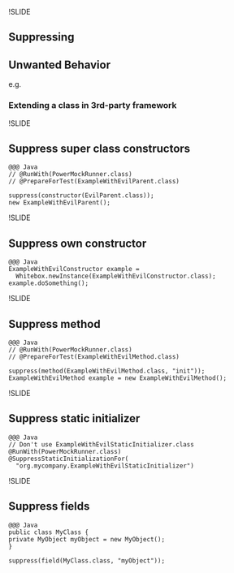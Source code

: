 !SLIDE
## Suppressing
## Unwanted Behavior
e.g.
### Extending a class in 3rd-party framework

!SLIDE
## Suppress super class constructors
	@@@ Java
	// @RunWith(PowerMockRunner.class)
	// @PrepareForTest(ExampleWithEvilParent.class)

	suppress(constructor(EvilParent.class));
	new ExampleWithEvilParent();

!SLIDE
## Suppress own constructor
	@@@ Java
	ExampleWithEvilConstructor example =
	  Whitebox.newInstance(ExampleWithEvilConstructor.class);
	example.doSomething();

!SLIDE
## Suppress method
	@@@ Java
	// @RunWith(PowerMockRunner.class)
	// @PrepareForTest(ExampleWithEvilMethod.class)

	suppress(method(ExampleWithEvilMethod.class, "init"));
	ExampleWithEvilMethod example = new ExampleWithEvilMethod();

!SLIDE
## Suppress static initializer
	@@@ Java
	// Don't use ExampleWithEvilStaticInitializer.class
	@RunWith(PowerMockRunner.class)
	@SuppressStaticInitializationFor(
	  "org.mycompany.ExampleWithEvilStaticInitializer")

!SLIDE
## Suppress fields
	@@@ Java
	public class MyClass {
    private MyObject myObject = new MyObject();
	}

	suppress(field(MyClass.class, "myObject"));
